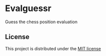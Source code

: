 # Evalguessr

Guess the chess position evaluation

## License

This project is distributed under the [MIT license](LICENSE)
